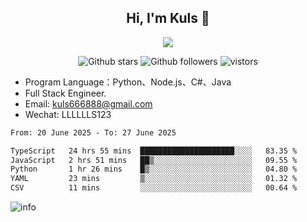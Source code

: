 <h2 align="center"> Hi, I'm Kuls 👋 </h2>
<p align="center">
    <p align="center">
        <img src=" https://avatars.githubusercontent.com/u/42165104?s=460&u=5c7fbf0bce7d4b38a15a44676e6f64b529e47598&v=4"/>
    </p>
    <p align="center">
      <img src="https://img.shields.io/github/stars/hellokuls?style=social" alt="Github stars" />
      <img src="https://img.shields.io/github/followers/hellokuls?style=social" alt="Github followers" />
      <img src="https://visitor-badge.glitch.me/badge?page_id=hellokuls.readme" alt="vistors" />
    </p>
</p>

- Program Language：Python、Node.js、C#、Java
- Full Stack Engineer.
- Email: kuls666888@gmail.com
- Wechat: LLLLLLS123

<!--START_SECTION:waka-->

```txt
From: 20 June 2025 - To: 27 June 2025

TypeScript   24 hrs 55 mins  █████████████████████░░░░   83.35 %
JavaScript   2 hrs 51 mins   ██▒░░░░░░░░░░░░░░░░░░░░░░   09.55 %
Python       1 hr 26 mins    █▒░░░░░░░░░░░░░░░░░░░░░░░   04.80 %
YAML         23 mins         ▒░░░░░░░░░░░░░░░░░░░░░░░░   01.32 %
CSV          11 mins         ░░░░░░░░░░░░░░░░░░░░░░░░░   00.64 %
```

<!--END_SECTION:waka-->

![info](https://github-readme-stats.vercel.app/api?username=hellokuls&show_icons=true&count_private=true&hide=prs&theme=default_repocard)


